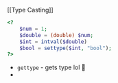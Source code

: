 [[Type Casting]]

```php
<?
	$num = 1;
	$double = (double) $num;
	$int = intval($double)
	$bool = settype($int, "bool");
?>
```

- `gettype` - gets type lol 🤯
- 